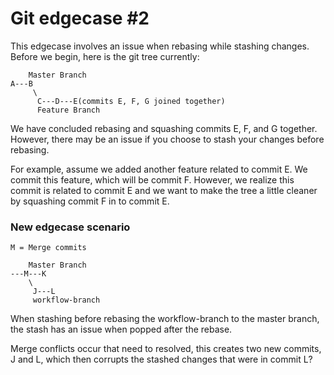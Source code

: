 # Git edgecase #2

This edgecase involves an issue when rebasing while stashing changes. Before we begin, here is the git tree currently:

```
    Master Branch
A---B
     \
      C---D---E(commits E, F, G joined together)
      Feature Branch
```

We have concluded rebasing and squashing commits E, F, and G together. However, there may be an issue if you choose to stash your changes before rebasing.

For example, assume we added another feature related to commit E. We commit this feature, which will be commit F. However, we realize this commit is related to commit E and we want to make the tree a little cleaner by squashing commit F in to commit E.

### New edgecase scenario

```
M = Merge commits

    Master Branch
---M---K
    \
     J---L
     workflow-branch
```

When stashing before rebasing the workflow-branch to the master branch, the stash has an issue when popped after the rebase.

Merge conflicts occur that need to resolved, this creates two new commits, J and L, which then corrupts the stashed changes that were in commit L?
